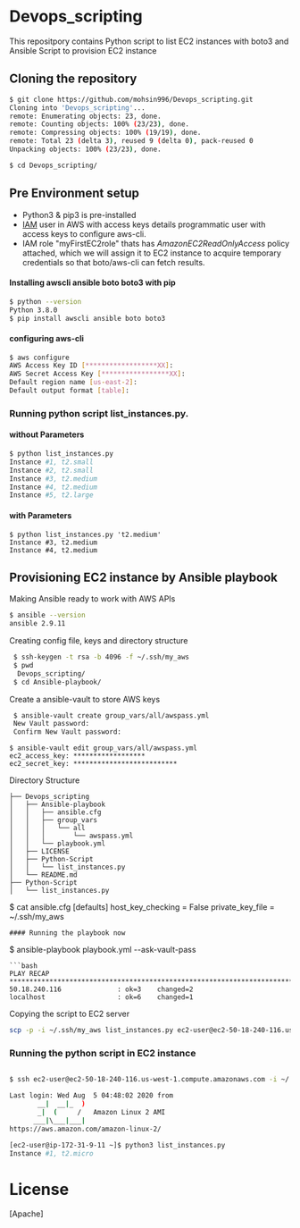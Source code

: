 # Devops_scripting

This repositpory contains Python script to list EC2 instances with boto3  and Ansible Script to provision EC2 instance

## Cloning the repository
```bash
$ git clone https://github.com/mohsin996/Devops_scripting.git
Cloning into 'Devops_scripting'...
remote: Enumerating objects: 23, done.
remote: Counting objects: 100% (23/23), done.
remote: Compressing objects: 100% (19/19), done.
remote: Total 23 (delta 3), reused 9 (delta 0), pack-reused 0
Unpacking objects: 100% (23/23), done.

$ cd Devops_scripting/
```
## Pre Environment setup

- Python3 & pip3 is pre-installed
- [IAM](https://console.aws.amazon.com/iam/home?region=us-east-2#/users) user in AWS with access keys details programmatic user with access keys to configure aws-cli.
- IAM role "myFirstEC2role" thats has *AmazonEC2ReadOnlyAccess* policy attached, which we will assign it to EC2 instance to acquire temporary credentials so that boto/aws-cli can fetch results.

#### Installing awscli ansible boto boto3 with pip
```bash
$ python --version
Python 3.8.0
$ pip install awscli ansible boto boto3
```
#### configuring aws-cli 
```bash
$ aws configure
AWS Access Key ID [******************XX]:
AWS Secret Access Key [*****************XX]:
Default region name [us-east-2]:
Default output format [table]:
```
### Running python script list_instances.py.
#### without Parameters
```bash
$ python list_instances.py
Instance #1, t2.small
Instance #2, t2.small
Instance #3, t2.medium
Instance #4, t2.medium
Instance #5, t2.large
```
#### with Parameters
```
$ python list_instances.py 't2.medium'
Instance #3, t2.medium
Instance #4, t2.medium
```
## Provisioning EC2 instance by Ansible playbook

Making Ansible ready to work with AWS APIs
```bash
$ ansible --version
ansible 2.9.11
```
Creating config file, keys and directory structure
```bash
 $ ssh-keygen -t rsa -b 4096 -f ~/.ssh/my_aws
 $ pwd
  Devops_scripting/
 $ cd Ansible-playbook/

```
Create a ansible-vault to store AWS keys
```bash
 $ ansible-vault create group_vars/all/awspass.yml
 New Vault password:
 Confirm New Vault password:
```
```
$ ansible-vault edit group_vars/all/awspass.yml
ec2_access_key: ******************
ec2_secret_key: **************************
```
Directory Structure
```
├── Devops_scripting
│   ├── Ansible-playbook
│   │   ├── ansible.cfg
│   │   ├── group_vars
│   │   │   └── all
│   │   │       └── awspass.yml
│   │   └── playbook.yml
│   ├── LICENSE
│   ├── Python-Script
│   │   └── list_instances.py
│   └── README.md
├── Python-Script
│   └── list_instances.py
```
$ cat ansible.cfg
[defaults]
host_key_checking = False
private_key_file = ~/.ssh/my_aws
```
#### Running the playbook now 
```
$ ansible-playbook playbook.yml --ask-vault-pass
```
```bash
PLAY RECAP ***************************************************************************
50.18.240.116              : ok=3    changed=2
localhost                  : ok=6    changed=1
```
Copying the script to EC2 server
```bash
scp -p -i ~/.ssh/my_aws list_instances.py ec2-user@ec2-50-18-240-116.us-west-1.compute.amazonaws.com:
```
### Running the python script in EC2 instance
```bash

$ ssh ec2-user@ec2-50-18-240-116.us-west-1.compute.amazonaws.com -i ~/.ssh/my_aws

Last login: Wed Aug  5 04:48:02 2020 from 
       __|  __|_  )
       _|  (     /   Amazon Linux 2 AMI
      ___|\___|___|
https://aws.amazon.com/amazon-linux-2/

[ec2-user@ip-172-31-9-11 ~]$ python3 list_instances.py
Instance #1, t2.micro
```
# License
[Apache]
